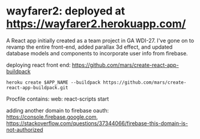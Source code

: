 # wayfarer2: deployed at https://wayfarer2.herokuapp.com/

A React app initially created as a team project in GA WDI-27. 
I've gone on to revamp the entire front-end, added parallax 3d effect, and updated database models and components to incorporate user info from firebase. 


deploying react front end: https://github.com/mars/create-react-app-buildpack

    heroku create $APP_NAME --buildpack https://github.com/mars/create-react-app-buildpack.git

Procfile contains: web: react-scripts start

adding another domain to firebase oauth: https://console.firebase.google.com, https://stackoverflow.com/questions/37344066/firebase-this-domain-is-not-authorized


